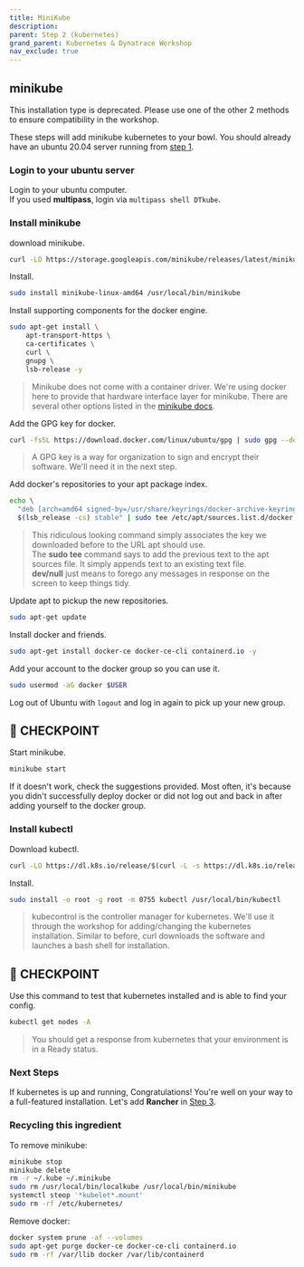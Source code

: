 ```yaml
---
title: MiniKube
description:
parent: Step 2 (kubernetes)
grand_parent: Kubernetes & Dynatrace Workshop
nav_exclude: true
---
```


## minikube

This installation type is deprecated.  Please use one of the other 2 methods to ensure compatibility in the workshop.

These steps will add minikube kubernetes to your bowl.  You should already have an ubuntu 20.04 server running from [step 1](step1).

### Login to your ubuntu server

Login to your ubuntu computer.  
If you used **multipass**, login via `multipass shell DTkube`.

### Install minikube

download minikube.

```bash
curl -LO https://storage.googleapis.com/minikube/releases/latest/minikube-linux-amd64
```

Install.

```bash
sudo install minikube-linux-amd64 /usr/local/bin/minikube
```

Install supporting components for the docker engine.

```bash
sudo apt-get install \
    apt-transport-https \
    ca-certificates \
    curl \
    gnupg \
    lsb-release -y
```

> Minikube does not come with a container driver.  We're using docker here to provide that hardware interface layer for minikube.  There are several other options listed in the [minikube docs](https://minikube.sigs.k8s.io/docs/start/).

Add the GPG key for docker.

```bash
curl -fsSL https://download.docker.com/linux/ubuntu/gpg | sudo gpg --dearmor -o /usr/share/keyrings/docker-archive-keyring.gpg
```

> A GPG key is a way for organization to sign and encrypt their software.  We'll need it in the next step.

Add docker's repositories to your apt package index.

```bash
echo \
  "deb [arch=amd64 signed-by=/usr/share/keyrings/docker-archive-keyring.gpg] https://download.docker.com/linux/ubuntu \
  $(lsb_release -cs) stable" | sudo tee /etc/apt/sources.list.d/docker.list > /dev/null
```

> This ridiculous looking command simply associates the key we downloaded before to the URL apt should use.  
> The **sudo tee** command says to add the previous text to the apt sources file.  It simply appends text to an existing text file.  
> **dev/null** just means to forego any messages in response on the screen to keep things tidy.

Update apt to pickup the new repositories.

```bash
sudo apt-get update
```

Install docker and friends.

```bash
sudo apt-get install docker-ce docker-ce-cli containerd.io -y
```

Add your account to the docker group so you can use it.

```bash
sudo usermod -aG docker $USER
```

Log out of Ubuntu with `logout` and log in again to pick up your new group.

## :checkered_flag: CHECKPOINT

Start minikube.

```bash
minikube start
```

If it doesn't work, check the suggestions provided.  Most often, it's because you didn't successfully deploy docker or did not log out and back in after adding yourself to the docker group.

### Install kubectl

Download kubectl.

```bash
curl -LO https://dl.k8s.io/release/$(curl -L -s https://dl.k8s.io/release/stable.txt)/bin/linux/amd64/kubectl
```

Install.

```bash
sudo install -o root -g root -m 0755 kubectl /usr/local/bin/kubectl
```

> kubecontrol is the controller manager for kubernetes.  We'll use it through the workshop for adding/changing the kubernetes installation.  Similar to before, curl downloads the software and launches a bash shell for installation.  

## :checkered_flag: CHECKPOINT

Use this command to test that kubernetes installed and is able to find your config.

```bash
kubectl get nodes -A
```

> You should get a response from kubernetes that your environment is in a Ready status.

### Next Steps

If kubernetes is up and running, Congratulations!  You're well on your way to a full-featured installation.  Let's add **Rancher** in [Step 3](step3).

### Recycling this ingredient

To remove minikube:

```bash
minikube stop
minikube delete
rm -r ~/.kube ~/.minikube
sudo rm /usr/local/bin/localkube /usr/local/bin/minikube
systemctl steop '*kubelet*.mount'
sudo rm -rf /etc/kubernetes/
```

Remove docker:

```bash
docker system prune -af --volumes
sudo apt-get purge docker-ce docker-ce-cli containerd.io
sudo rm -rf /var/llib docker /var/lib/containerd
```

<script src="{{ base.url | prepend: site.url }}/assets/js/copy.js"></script>
